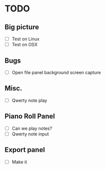 # TODO

## Big picture

- [ ] Test on Linux
- [ ] Test on OSX

## Bugs

- [ ] Open file panel background screen capture

## Misc.

- [ ] Qwerty note play

## Piano Roll Panel

- [ ] Can we play notes?
- [ ] Qwerty note input

## Export panel

- [ ] Make it